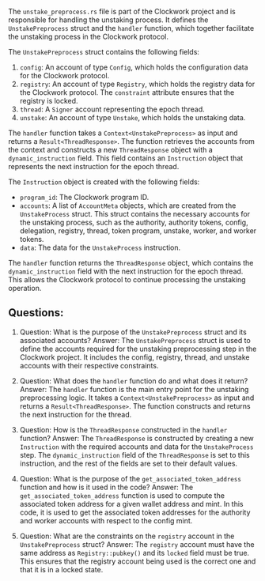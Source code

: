 
The `unstake_preprocess.rs` file is part of the Clockwork project and is responsible for handling the unstaking process. It defines the `UnstakePreprocess` struct and the `handler` function, which together facilitate the unstaking process in the Clockwork protocol.

The `UnstakePreprocess` struct contains the following fields:

1. `config`: An account of type `Config`, which holds the configuration data for the Clockwork protocol.
2. `registry`: An account of type `Registry`, which holds the registry data for the Clockwork protocol. The `constraint` attribute ensures that the registry is locked.
3. `thread`: A `Signer` account representing the epoch thread.
4. `unstake`: An account of type `Unstake`, which holds the unstaking data.

The `handler` function takes a `Context<UnstakePreprocess>` as input and returns a `Result<ThreadResponse>`. The function retrieves the accounts from the context and constructs a new `ThreadResponse` object with a `dynamic_instruction` field. This field contains an `Instruction` object that represents the next instruction for the epoch thread.

The `Instruction` object is created with the following fields:

- `program_id`: The Clockwork program ID.
- `accounts`: A list of `AccountMeta` objects, which are created from the `UnstakeProcess` struct. This struct contains the necessary accounts for the unstaking process, such as the authority, authority tokens, config, delegation, registry, thread, token program, unstake, worker, and worker tokens.
- `data`: The data for the `UnstakeProcess` instruction.

The `handler` function returns the `ThreadResponse` object, which contains the `dynamic_instruction` field with the next instruction for the epoch thread. This allows the Clockwork protocol to continue processing the unstaking operation.
## Questions: 
 1. Question: What is the purpose of the `UnstakePreprocess` struct and its associated accounts?
   Answer: The `UnstakePreprocess` struct is used to define the accounts required for the unstaking preprocessing step in the Clockwork project. It includes the config, registry, thread, and unstake accounts with their respective constraints.

2. Question: What does the `handler` function do and what does it return?
   Answer: The `handler` function is the main entry point for the unstaking preprocessing logic. It takes a `Context<UnstakePreprocess>` as input and returns a `Result<ThreadResponse>`. The function constructs and returns the next instruction for the thread.

3. Question: How is the `ThreadResponse` constructed in the `handler` function?
   Answer: The `ThreadResponse` is constructed by creating a new `Instruction` with the required accounts and data for the `UnstakeProcess` step. The `dynamic_instruction` field of the `ThreadResponse` is set to this instruction, and the rest of the fields are set to their default values.

4. Question: What is the purpose of the `get_associated_token_address` function and how is it used in the code?
   Answer: The `get_associated_token_address` function is used to compute the associated token address for a given wallet address and mint. In this code, it is used to get the associated token addresses for the authority and worker accounts with respect to the config mint.

5. Question: What are the constraints on the `registry` account in the `UnstakePreprocess` struct?
   Answer: The `registry` account must have the same address as `Registry::pubkey()` and its `locked` field must be true. This ensures that the registry account being used is the correct one and that it is in a locked state.
    